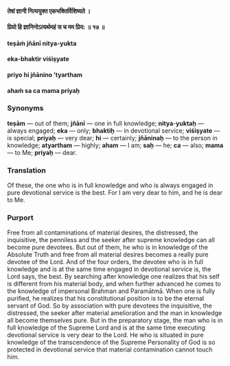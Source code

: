 #### तेषां ज्ञानी नित्ययुक्त एकभक्तिर्विशिष्यते ।
#### प्रियो हि ज्ञानिनोऽत्यर्थमहं स च मम प्रिय: ॥ १७ ॥

#### teṣāṁ jñānī nitya-yukta
#### eka-bhaktir viśiṣyate
#### priyo hi jñānino ’tyartham
#### ahaṁ sa ca mama priyaḥ

### Synonyms

**teṣām** — out of them; **jñānī** — one in full knowledge; **nitya**-**yuktaḥ** — always engaged; **eka** — only; **bhaktiḥ** — in devotional service; **viśiṣyate** — is special; **priyaḥ** — very dear; **hi** — certainly; **jñāninaḥ** — to the person in knowledge; **atyartham** — highly; **aham** — I am; **saḥ** — he; **ca** — also; **mama** — to Me; **priyaḥ** — dear.

### Translation

Of these, the one who is in full knowledge and who is always engaged in pure devotional service is the best. For I am very dear to him, and he is dear to Me.

### Purport

Free from all contaminations of material desires, the distressed, the inquisitive, the penniless and the seeker after supreme knowledge can all become pure devotees. But out of them, he who is in knowledge of the Absolute Truth and free from all material desires becomes a really pure devotee of the Lord. And of the four orders, the devotee who is in full knowledge and is at the same time engaged in devotional service is, the Lord says, the best. By searching after knowledge one realizes that his self is different from his material body, and when further advanced he comes to the knowledge of impersonal Brahman and Paramātmā. When one is fully purified, he realizes that his constitutional position is to be the eternal servant of God. So by association with pure devotees the inquisitive, the distressed, the seeker after material amelioration and the man in knowledge all become themselves pure. But in the preparatory stage, the man who is in full knowledge of the Supreme Lord and is at the same time executing devotional service is very dear to the Lord. He who is situated in pure knowledge of the transcendence of the Supreme Personality of God is so protected in devotional service that material contamination cannot touch him.